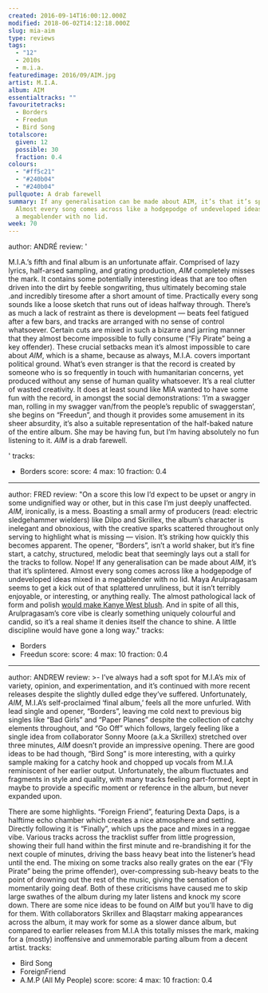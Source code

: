 ```yaml
---
created: 2016-09-14T16:00:12.000Z
modified: 2018-06-02T14:12:18.000Z
slug: mia-aim
type: reviews
tags:
  - "12"
  - 2010s
  - m.i.a.
featuredimage: 2016/09/AIM.jpg
artist: M.I.A.
album: AIM
essentialtracks: ""
favouritetracks:
  - Borders
  - Freedun
  - Bird Song
totalscore:
  given: 12
  possible: 30
  fraction: 0.4
colours:
  - "#ff5c21"
  - "#240b04"
  - "#240b04"
pullquote: A drab farewell
summary: If any generalisation can be made about AIM, it’s that it’s splintered.
  Almost every song comes across like a hodgepodge of undeveloped ideas mixed in
  a megablender with no lid.
week: 70
---
```

author: ANDRÉ
review: '<div class="_d97"><p>M.I.A.’s fifth and final album is an unfortunate
  affair. Comprised of lazy lyrics, half-arsed sampling, and grating production,
  <em>AIM</em> completely misses the mark. It contains some potentially
  interesting ideas that are too often driven into the dirt by feeble
  songwriting, thus ultimately becoming stale .and incredibly tiresome after a
  short amount of time. Practically every song sounds like a loose sketch that
  runs out of ideas halfway through. There’s as much a lack of restraint as
  there is development — beats feel fatigued after a few bars, and tracks are
  arranged with no sense of control whatsoever. Certain cuts are mixed in such a
  bizarre and jarring manner that they almost become impossible to fully consume
  (“Fly Pirate” being a key offender). These crucial setbacks mean it’s almost
  impossible to care about <em>AIM</em>, which is a shame, because as always,
  M.I.A. covers important political ground. What’s even stranger is that the
  record is created by someone who is so frequently in touch with humanitarian
  concerns, yet produced without any sense of human quality whatsoever. It’s a
  real clutter of wasted creativity. It does at least sound like MIA wanted to
  have some fun with the record, in amongst the social demonstrations: ‘I’m a
  swagger man, rolling in my swagger van/from the people’s republic of
  swaggerstan’, she begins on “Freedun”, and though it provides some amusement
  in its sheer absurdity, it’s also a suitable representation of the half-baked
  nature of the entire album. She may be having fun, but I’m having absolutely
  no fun listening to it. <em>AIM</em> is a drab farewell.</p></div>'
tracks:
  - Borders
score:
  score: 4
  max: 10
  fraction: 0.4
---
author: FRED
review: "On a score this low I’d expect to be upset or angry in some undignified
  way or other, but in this case I’m just deeply unaffected. *AIM*, ironically,
  is a mess. Boasting a small army of producers (read: electric sledgehammer
  wielders) like Dilpo and Skrillex, the album’s character is inelegant and
  obnoxious, with the creative sparks scattered throughout only serving to
  highlight what is missing — vision. It’s striking how quickly this becomes
  apparent. The opener, “Borders”, isn’t a world shaker, but it’s fine start, a
  catchy, structured, melodic beat that seemingly lays out a stall for the
  tracks to follow. Nope! If any generalisation can be made about *AIM*, it’s
  that it’s splintered. Almost every song comes across like a hodgepodge of
  undeveloped ideas mixed in a megablender with no lid. Maya Arulpragasam seems
  to get a kick out of that splattered unruliness, but it isn’t terribly
  enjoyable, or interesting, or anything really. The almost pathological lack of
  form and polish [would make Kanye West
  blush](<reviews/the-life-of-pablo/>). And in spite of
  all this, Arulpragasam’s core vibe is clearly something uniquely colourful and
  candid, so it’s a real shame it denies itself the chance to shine. A little
  discipline would have gone a long way."
tracks:
  - Borders
  - ­Freedun
score:
  score: 4
  max: 10
  fraction: 0.4
---
author: ANDREW
review: >-
  I’ve always had a soft spot for M.I.A’s mix of variety, opinion, and
  experimentation, and it’s continued with more recent releases despite the
  slightly dulled edge they’ve suffered. Unfortunately, *AIM*, M.I.A’s
  self-proclaimed ‘final album,’ feels all the more unfurled. With lead single
  and opener, “Borders”, leaving me cold next to previous big singles like “Bad
  Girls” and “Paper Planes” despite the collection of catchy elements
  throughout, and “Go Off” which follows, largely feeling like a single idea
  from collaborator Sonny Moore (a.k.a Skrillex) stretched over three minutes,
  *AIM* doesn’t provide an impressive opening. There are good ideas to be had
  though, “Bird Song” is more interesting, with a quirky sample making for a
  catchy hook and chopped up vocals from M.I.A reminiscent of her earlier
  output. Unfortunately, the album fluctuates and fragments in style and
  quality, with many tracks feeling part-formed, kept in maybe to provide a
  specific moment or reference in the album, but never expanded upon.

  There are some highlights. “Foreign Friend”, featuring Dexta Daps, is a halftime echo chamber which creates a nice atmosphere and setting. Directly following it is “Finally”, which ups the pace and mixes in a reggae vibe. Various tracks across the tracklist suffer from little progression, showing their full hand within the first minute and re-brandishing it for the next couple of minutes, driving the bass heavy beat into the listener’s head until the end. The mixing on some tracks also really grates on the ear (“Fly Pirate” being the prime offender), over-compressing sub-heavy beats to the point of drowning out the rest of the music, giving the sensation of momentarily going deaf. Both of these criticisms have caused me to skip large swathes of the album during my later listens and knock my score down. There are some nice ideas to be found on *AIM* but you’ll have to dig for them. With collaborators Skrillex and Blaqstarr making appearances across the album, it may work for some as a slower dance album, but compared to earlier releases from M.I.A this totally misses the mark, making for a (mostly) inoffensive and unmemorable parting album from a decent artist.
tracks:
  - Bird Song
  - ­ForeignFriend
  - ­A.M.P (All My People)
score:
  score: 4
  max: 10
  fraction: 0.4
